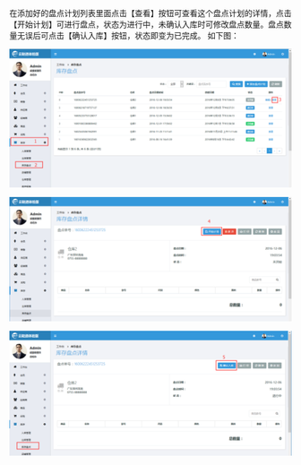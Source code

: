 在添加好的盘点计划列表里面点击【查看】按钮可查看这个盘点计划的详情，点击【开始计划】可进行盘点，状态为进行中，未确认入库时可修改盘点数量。盘点数量无误后可点击【确认入库】按钮，状态即变为已完成。 如下图：

![](/assets/开始盘点1.png)

![](/assets/开始盘点2.png)

![](/assets/开始盘点3.png)

